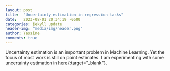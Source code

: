 ```yaml
---
layout: post
title:  "Uncertainty estimation in regression tasks"
date:   2023-08-01 20:34:19 -0500
categories: jekyll update
header-img: "media/img/header.png"
author: Yassine
comments: true
---
```


Uncertainty estimation is an important problem in Machine Learning. Yet the focus of most work is still on point estimates. I am experimenting with some uncertainty estimation in [here](https://github.com/YassineYousfi/uncertain){:target="_blank"}. 